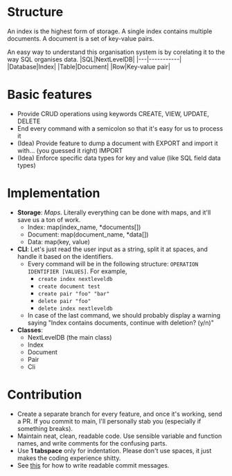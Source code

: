 # Structure
An index is the highest form of storage. A single index contains multiple documents. A document is a set of key-value pairs.

An easy way to understand this organisation system is by corelating it to the way SQL organises data.
|SQL|NextLevelDB|
|---|-----------|
|Database|Index|
|Table|Document|
|Row|Key-value pair|

# Basic features
* Provide CRUD operations using keywords CREATE, VIEW, UPDATE, DELETE
* End every command with a semicolon so that it's easy for us to process it
* (Idea) Provide feature to dump a document with EXPORT and import it with... (you guessed it right) IMPORT
* (Idea) Enforce specific data types for key and value (like SQL field data types)

# Implementation
* __Storage__: _Maps_. Literally everything can be done with maps, and it'll save us a ton of work.
    * Index: map(index_name, *documents[])
    * Document: map(document_name, *data[])
    * Data: map(key, value)
* __CLI__: Let's just read the user input as a string, split it at spaces, and handle it based on the identifiers.
    * Every command will be in the following structure: `OPERATION IDENTIFIER [VALUES]`. For example,
        * `create index nextleveldb`
        * `create document test`
        * `create pair "foo" "bar"`
        * `delete pair "foo"`
        * `delete index nextleveldb`
    * In case of the last command, we should probably display a warning saying "Index contains documents, continue with deletion? (y/n)"
* __Classes__:
    * NextLevelDB (the main class)
    * Index
    * Document
    * Pair
    * Cli

# Contribution
* Create a separate branch for every feature, and once it's working, send a PR. If you commit to main, I'll personally stab you (especially if something breaks).
* Maintain neat, clean, readable code. Use sensible variable and function names, and write comments for the confusing parts.
* Use __1 tabspace__ only for indentation. Please don't use spaces, it just makes the coding experience shitty.
* See [this](https://www.conventionalcommits.org/en/v1.0.0/) for how to write readable commit messages.
